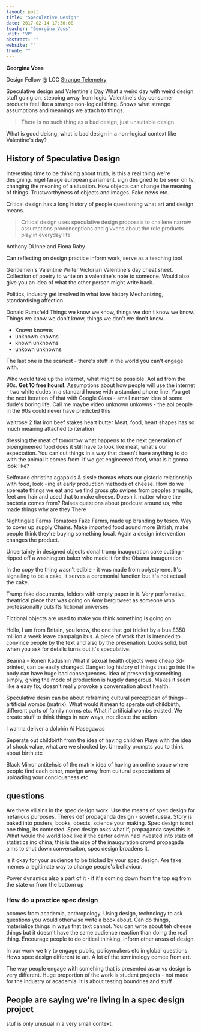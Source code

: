 ```yaml
---
layout: post
title: "Speculative Design"
date: 2017-02-14 17:30:00
teacher: "Georgina Voss"
unit: 'VP'
abstract: ""
website: ""
thumb: ""
---
```


**Georgina Voss**

Design Fellow @ LCC
[Strange Telemetry](http://www.strangetelemetry.com/)

Speculative design and Valentine's Day
What a weird day with weird design stuff going on, stepping away from logic. Valentine's day consumer products feel like a strange non-logical thing. Shows what strange assumptions and meanings we attach to things.

> There is no such thing as a bad design, just unsuitable design

What is good deisng, what is bad design in a non-logical context like Valentine's day?

## History of Speculative Design
Interesting time to be thinking about truth, is this a real thing we're designing.
nigel farage european pariament, sign designed to be seen on tv, changing the meaning of a situation. How objects can change the meaning of things. Trustworthyness of objects and images. Fake news etc.

Critical design has a long history of people questioning what art and design means. 

> Critical design uses speculative design proposals to challene narrow assumptions proconceptions and givvens about the role products play in everyday life

Anthony DUnne and Fiona Raby

Can reflecting on design practice inform work, serve as a teaching tool

Gentlemen's Valentine Writer
Victorian Valentine's day cheat sheet. Collection of poetry to write on a valentine's note to someone. Would also give you an idea of what the other person might write back.

Politics, industry get involved in what love history
Mechanizing, standardising affection

Donald Rumsfeld
Things we know we know, things we don't know we know. Things we know we don't know, things we don't we don't know.

- Known knowns
- unknown knowns
- known unknowns
- unkown unknowns

The last one is the scariest - there's stuff in the world you can't engage with.

Who would take up the internet, what might be possible. Aol ad from the 90s. **Get 10 free hours!**. Assumptions about how people will use the internet - two white dudes in a standard house with a standard phone line. You get the next iteration of that with Google Glass - small narrow idea of some dude's boring life. Call me maybe video
unknown unkowns - the aol people in the 90s could never have predicted this

waitrose 2 flat iron beef stakes heart butter
Meat, food, heart shapes has so much meaning attached to iteration

dressing the meat of tomorrow
what happens to the next generation of bioengineered food
does it still have to look like meat, what's our expectation. You can cut things in a way that doesn't have anything to do with the animal it comes from. If we get engineered food, what is it gonna look like?

Selfmade
christina agapakis & sissle thomas
whats our gistoric relationship with food, look =ing at early production methods of cheese. How do we spereate things we eat and we find gross
gto swipes from peoples armpits, feet and hair and used that to make cheese. Doesn it matter where the bacteria comes from? Raises questions about prodcust around us, who made things why are they There

Nightingale Farms Tomatoes
Fake Farms, made up branding by tesco. Way to cover up supply Chains. Make imported food aound more British, make people think they're buying something local. Again a design intervention changes the product.

Uncertainty in designed objects
donal trump inauguration cake cutting - ripped off a washington baker who made it for the Obama inauguration

In the copy the thing wasn't edible - it was made from polystyrene. It's signalling to be a cake, it serves a ceremonial function but it's not actuall the cake.

Trump fake documents, folders with empty paper in it. Very perfomative, theatrical piece that was going on
Amy berg tweet
as someone who professionallly outsifts fictional universes

Fictional objects are used to make you think something is going on.

Hello, I am from Britain, you know, the one that got tricket by a bus
£350 million a week leave campaign bus. A piece of work that is intended to convince people by the text and also by the presenation. Looks solid, but when you ask for details turns out it's speculative.

Bearina - Ronen Kadushin
What if sexual health objects were cheap
3d-printed, can be easily changed. Danger: log history of things that go into the body can have huge bad consequences. Idea of presenting something simply, giving the mode of production is hugely dangerous. Makes it seem like a easy fix, doesn't really provoke a conversation about health.

Speculative desin can be about reframing cultural perceptiosn of things - artificial wombs (matrix). What would it mean to sperate out childbirth, different parts of family norms etc. What if artificial wombs existed. We create stuff to think things in new ways, not dicate the action

I wanna deliver a dolphin
Ai Hasegawas

Seperate out childbirth from the idea of having children
Plays with the idea of shock value, what are we shocked by. Unreality prompts you to think about birth etc

Black Mirror
antitehsis of the matrix
idea of having an online space where people find each other, movign away from cultural expectations of uploading your conciousness etc.

## questions

Are there villains in the spec design work. Use the means of spec design for nefarious purposes.
Theres def propaganda design - soviet russia. Story is baked into posters, books, obects, science your making. Spec design is not one thing, its contested. Spec design asks what if, propaganda says this is. What would the world look like if the carter admin had invested into 
state of statistics inc china, this is the size of the inauguration crowd
propagada aims to shut down conversaiton, spec design broadens it.

is it okay for your audience to be tricked by your spec design. Are fake memes a legitimate way to change people's behaviour.

Power dynamics also a part of it - if it's coming down from the top eg from the state or from the bottom up

### How do u practice spec design
ocomes from academia, anthropology. Using design, technology to ask questions you would otherwise write a book about. Can do things, materialize things in ways that text cannot. You can write about teh cheese things but it doesn't have the same audience reaction than doing the real thing. Encourage people to do critical thinking, inform other areas of design.

In our work we try to engage public, policymakers etc in global questions. Hows spec design different to art. A lot of the terminology comee from art.

The way people engage with somehing that is presented as ar vs design is very different. Huge proportion of the work is student projects - not made for the industry or academia. It is about testing boundries and stuff

## People are saying we're living in a spec design project
stuf is only unusual in a very small context. 